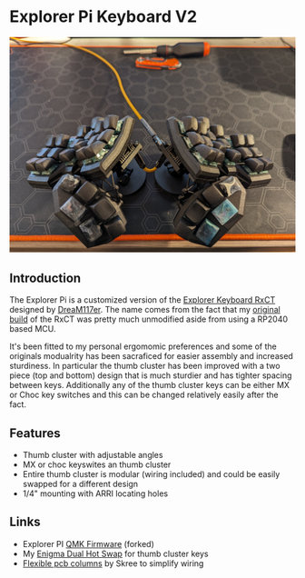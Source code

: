 # Explorer Pi Keyboard V2

<img src="images/1.jpg" style="zoom: 50%;" >

## Introduction 

The Explorer Pi is a customized version of the [Explorer Keyboard RxCT](https://github.com/DreaM117er/Explorer-Keyboard-RxCT/tree/main) designed by [DreaM117er](https://github.com/DreaM117er/). The name comes from the fact that my [original build](https://lemmy.world/post/1733410) of the RxCT was pretty much unmodified aside from using a RP2040 based MCU. 

It's been fitted to my personal ergomomic preferences and some of the originals modualrity has been sacraficed for easier assembly and increased sturdiness. In particular the thumb cluster has been improved with a two piece (top and bottom) design that is much sturdier and has tighter spacing between keys. Additionally any of the thumb cluster keys can be either MX or Choc key switches and this can be changed relatively easily after the fact. 


## Features 
- Thumb cluster with adjustable angles
- MX or choc keyswites an thumb cluster
- Entire thumb cluster is modular (wiring included) and could be easily swapped for a different design
- 1/4" mounting with ARRI locating holes

## Links 

- Explorer PI [QMK Firmware](https://github.com/mroukema/qmk_firmware/tree/explorer_pi_v2/keyboards/explorer_pi/3x6_6) (forked)
- My [Enigma Dual Hot Swap](https://github.com/mroukema/enigma-dual-hs) for thumb cluster keys 
- [Flexible pcb columns](https://skree.us/products/dactyl-compatible-flexible-row-pcbs-populated) by Skree to simplify wiring